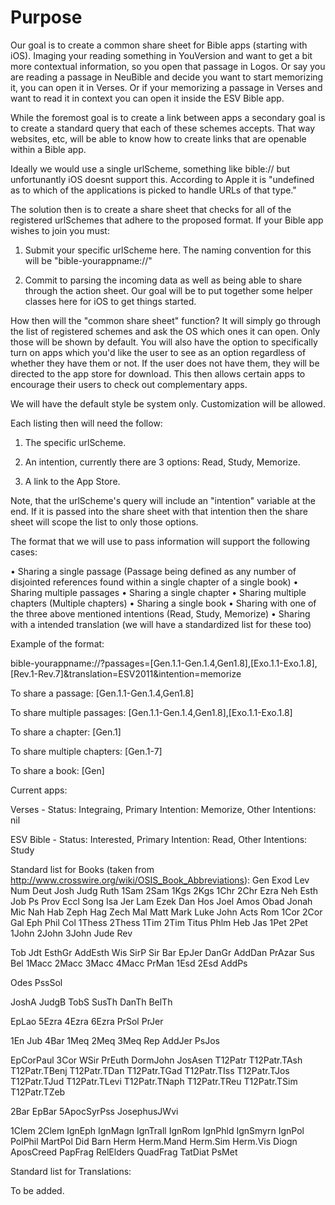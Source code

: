 # Purpose
Our goal is to create a common share sheet for Bible apps (starting with iOS). Imaging your reading something in YouVersion and want to get a bit more contextual information, so you open that passage in Logos. Or say you are reading a passage in NeuBible and decide you want to start memorizing it, you can open it in Verses. Or if your memorizing a passage in Verses and want to read it in context you can open it inside the ESV Bible app.

While the foremost goal is to create a link between apps a secondary goal is to create a standard query that each of these schemes accepts. That way websites, etc, will be able to know how to create links that are openable within a Bible app.

Ideally we would use a single urlScheme, something like bible:// but unfortunantly iOS doesnt support this. According to Apple it is "undefined as to which of the applications is picked to handle URLs of that type."

The solution then is to create a share sheet that checks for all of the registered urlSchemes that adhere to the proposed format. If your Bible app wishes to join you must:

1) Submit your specific urlScheme here. The naming convention for this will be "bible-yourappname://"

2) Commit to parsing the incoming data as well as being able to share through the action sheet. Our goal will be to put together some helper classes here for iOS to get things started.

How then will the "common share sheet" function? It will simply go through the list of registered schemes and ask the OS which ones it can open. Only those will be shown by default. You will also have the option to specifically turn on apps which you'd like the user to see as an option regardless of whether they have them or not. If the user does not have them, they will be directed to the app store for download. This then allows certain apps to encourage their users to check out complementary apps.

We will have the default style be system only. Customization will be allowed.

Each listing then will need the follow:

1) The specific urlScheme.

2) An intention, currently there are 3 options: Read, Study, Memorize.

3) A link to the App Store.

Note, that the urlScheme's query will include an "intention" variable at the end. If it is passed into the share sheet with that intention then the share sheet will scope the list to only those options.

The format that we will use to pass information will support the following cases:

• Sharing a single passage (Passage being defined as any number of disjointed references found within a single chapter of a single book)
• Sharing multiple passages
• Sharing a single chapter
• Sharing multiple chapters (Multiple chapters)
• Sharing a single book
• Sharing with one of the three above mentioned intentions (Read, Study, Memorize)
• Sharing with a intended translation (we will have a standardized list for these too)

Example of the format:

bible-yourappname://?passages=[Gen.1.1-Gen.1.4,Gen1.8],[Exo.1.1-Exo.1.8],[Rev.1-Rev.7]&translation=ESV2011&intention=memorize

To share a passage:
[Gen.1.1-Gen.1.4,Gen1.8]

To share multiple passages:
[Gen.1.1-Gen.1.4,Gen1.8],[Exo.1.1-Exo.1.8]

To share a chapter:
[Gen.1]

To share multiple chapters:
[Gen.1-7]

To share a book:
[Gen]


Current apps:

Verses - Status: Integraing, Primary Intention: Memorize, Other Intentions: nil

ESV Bible - Status: Interested, Primary Intention: Read, Other Intentions: Study


Standard list for Books (taken from http://www.crosswire.org/wiki/OSIS_Book_Abbreviations):
Gen 
Exod 
Lev
Num 
Deut 
Josh 
Judg 
Ruth 
1Sam 
2Sam 
1Kgs 
2Kgs 
1Chr 
2Chr 
Ezra 
Neh
Esth
Job
Ps
Prov
Eccl
Song
Isa
Jer
Lam
Ezek
Dan
Hos
Joel
Amos
Obad
Jonah
Mic
Nah
Hab
Zeph
Hag
Zech
Mal
Matt
Mark
Luke
John
Acts
Rom
1Cor
2Cor
Gal
Eph
Phil
Col
1Thess
2Thess
1Tim
2Tim
Titus
Phlm
Heb
Jas
1Pet
2Pet
1John
2John
3John
Jude
Rev

Tob
Jdt
EsthGr
AddEsth
Wis
SirP
Sir
Bar
EpJer
DanGr
AddDan
PrAzar
Sus
Bel
1Macc
2Macc
3Macc
4Macc
PrMan
1Esd
2Esd
AddPs

Odes
PssSol

JoshA
JudgB
TobS
SusTh
DanTh
BelTh

EpLao
5Ezra
4Ezra
6Ezra
PrSol
PrJer

1En
Jub
4Bar
1Meq
2Meq
3Meq
Rep
AddJer
PsJos

EpCorPaul
3Cor
WSir
PrEuth
DormJohn
JosAsen
T12Patr
T12Patr.TAsh
T12Patr.TBenj
T12Patr.TDan
T12Patr.TGad
T12Patr.TIss
T12Patr.TJos
T12Patr.TJud
T12Patr.TLevi
T12Patr.TNaph
T12Patr.TReu
T12Patr.TSim
T12Patr.TZeb

2Bar
EpBar
5ApocSyrPss
JosephusJWvi

1Clem
2Clem
IgnEph
IgnMagn
IgnTrall
IgnRom
IgnPhld
IgnSmyrn
IgnPol
PolPhil
MartPol
Did
Barn
Herm
Herm.Mand
Herm.Sim
Herm.Vis
Diogn
AposCreed
PapFrag
RelElders
QuadFrag
TatDiat
PsMet

Standard list for Translations:

To be added.
